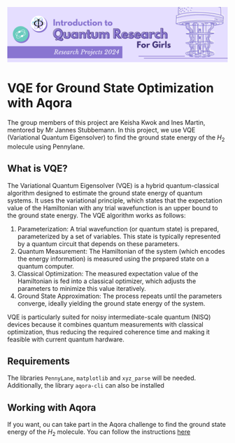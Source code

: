 ![IQRG Banner for Research Projects](../IQRG_Banner_Research_Projects_2024.png)

# VQE for Ground State Optimization with Aqora

The group members of this project are Keisha Kwok and Ines Martin, mentored by Mr Jannes Stubbemann.
In this project, we use VQE (Variational Quantum Eigensolver) to find the ground state energy of the $H_2$ molecule using Pennylane.

## What is VQE?

The Variational Quantum Eigensolver (VQE) is a hybrid quantum-classical algorithm designed to estimate the ground state energy of quantum systems. It uses the variational principle, which states that the expectation value of the Hamiltonian with any trial wavefunction is an upper bound to the ground state energy. The VQE algorithm works as follows:

1. Parameterization: A trial wavefunction (or quantum state) is prepared, parameterized by a set of variables. This state is typically represented by a quantum circuit that depends on these parameters.
2. Quantum Measurement: The Hamiltonian of the system (which encodes the energy information) is measured using the prepared state on a quantum computer.
3. Classical Optimization: The measured expectation value of the Hamiltonian is fed into a classical optimizer, which adjusts the parameters to minimize this value iteratively.
4. Ground State Approximation: The process repeats until the parameters converge, ideally yielding the ground state energy of the system.

VQE is particularly suited for noisy intermediate-scale quantum (NISQ) devices because it combines quantum measurements with classical optimization, thus reducing the required coherence time and making it feasible with current quantum hardware.

## Requirements

The libraries `PennyLane`, `matplotlib` and `xyz_parse` will be needed. Additionally, the library `aqora-cli` can also be installed

## Working with Aqora

If you want, ou can take part in the Aqora challenge to find the ground state energy of the $H_2$ molecule. You can follow the instructions [here](https://app.aqora.io/competitions/h2-groundstate-energy)
